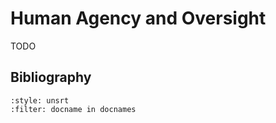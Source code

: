 # Human Agency and Oversight

TODO

## Bibliography

```{bibliography}
:style: unsrt
:filter: docname in docnames
```



